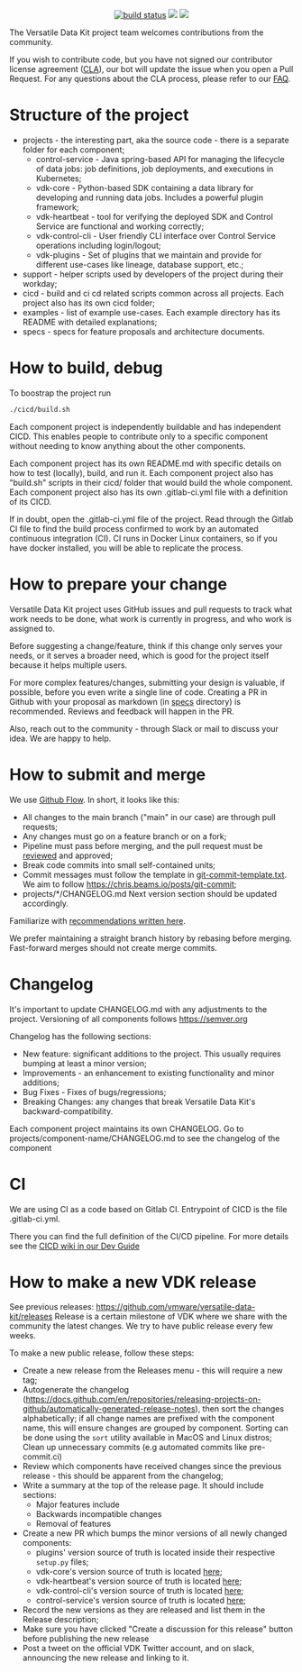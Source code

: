 <p align="center">
    <a href="https://github.com/vmware/versatile-data-kit">
        <img src="https://gitlab.com/vmware-analytics/versatile-data-kit/badges/main/pipeline.svg" alt="build status"></a>
    <a href="https://bestpractices.coreinfrastructure.org/projects/5363">
        <img src="https://bestpractices.coreinfrastructure.org/projects/5363/badge"></a>
    <a href="https://app.codacy.com/gh/vmware/versatile-data-kit?utm_source=github.com&utm_medium=referral&utm_content=vmware/versatile-data-kit&utm_campaign=Badge_Grade_Settings">
        <img src="https://api.codacy.com/project/badge/Grade/fac902e4672543b697da5311b565113e"></a>
<!-- TODO: code coverage -->
</p>

The Versatile Data Kit project team welcomes contributions from the community.

If you wish to contribute code, but you have not signed our contributor license agreement ([CLA](https://cla.vmware.com/cla/1/preview)),
our bot will update the issue when you open a Pull Request.
For any questions about the CLA process, please refer to our [FAQ](https://cla.vmware.com/faq).

# Structure of the project

* projects - the interesting part, aka the source code - there is a separate folder for each component;
  * control-service - Java spring-based API for managing the lifecycle of data jobs: job definitions, job deployments, and executions in Kubernetes;
  * vdk-core - Python-based SDK containing a data library for developing and running data jobs. Includes a powerful plugin framework;
  * vdk-heartbeat - tool for verifying the deployed SDK and Control Service are functional and working correctly;
  * vdk-control-cli - User friendly CLI interface over Control Service operations including login/logout;
  * vdk-plugins - Set of plugins that we maintain and provide for different use-cases like lineage, database support, etc.;
* support - helper scripts used by developers of the project during their workday;
* cicd - build and ci cd related scripts common across all projects. Each project also has its own cicd folder;
* examples - list of example use-cases. Each example directory has its README with detailed explanations;
* specs - specs for feature proposals and architecture documents.

# How to build, debug

To boostrap the project run
```bash
./cicd/build.sh
```

Each component project is independently buildable and has independent CICD.
This enables people to contribute only to a specific component without needing to know anything about the other components.

Each component project has its own README.md with specific details on how to test (locally), build, and run it.
Each component project also has "build.sh" scripts in their cicd/ folder that would build the whole component.
Each component project also has its own .gitlab-ci.yml file with a definition of its CICD.

If in doubt, open the .gitlab-ci.yml file of the project.
Read through the Gitlab CI file to find the build process confirmed to work by an automated continuous integration (CI).
CI runs in Docker Linux containers, so if you have docker installed, you will be able to replicate the process.

# How to prepare your change

Versatile Data Kit project uses GitHub issues and pull requests to track what work needs to be done,
what work is currently in progress, and who work is assigned to.

Before suggesting a change/feature, think if this change only serves your needs, or it serves a broader need,
which is good for the project itself because it helps multiple users.

For more complex features/changes, submitting your design is valuable, if possible, before you even write a single line of code.
Creating a PR in Github with your proposal as markdown (in [specs](specs) directory) is recommended.
Reviews and feedback will happen in the PR.

Also, reach out to the community - through Slack or mail to discuss your idea. We are happy to help.

# How to submit and merge

We use [Github Flow](https://docs.github.com/en/get-started/quickstart/github-flow).
In short, it looks like this:
- All changes to the main branch ("main" in our case) are through pull requests;
- Any changes must go on a feature branch or on a fork;
- Pipeline must pass before merging, and the pull request must be [reviewed](https://docs.github.com/en/github/collaborating-with-pull-requests/reviewing-changes-in-pull-requests) and approved;
- Break code commits into small self-contained units;
- Commit messages must follow the template in [git-commit-template.txt](support/git-commit-template.txt).
  We aim to follow https://chris.beams.io/posts/git-commit;
- projects/*/CHANGELOG.md Next version section should be updated accordingly.

Familiarize with [recommendations written here](https://github.com/vmware/versatile-data-kit/wiki/How-to-prepare-a-new-PR).

We prefer maintaining a straight branch history by rebasing before merging. Fast-forward merges should not create merge commits.

# Changelog
It's important to update CHANGELOG.md with any adjustments to the project.
Versioning of all components follows https://semver.org

Changelog has the following sections:
- New feature: significant additions to the project. This usually requires bumping at least a minor version;
- Improvements - an enhancement to existing functionality and minor additions;
- Bug Fixes - Fixes of bugs/regressions;
- Breaking Changes: any changes that break Versatile Data Kit's backward-compatibility.

Each component project maintains its own CHANGELOG.
Go to projects/component-name/CHANGELOG.md to see the changelog of the component

# CI

We are using CI as a code based on Gitlab CI.
Entrypoint of CICD is the file .gitlab-ci.yml.

There you can find the full definition of the CI/CD pipeline.
For more details see the [CICD wiki in our Dev Guide](https://github.com/vmware/versatile-data-kit/wiki/Gitlab-CICD)

# How to make a new VDK release

See previous releases: https://github.com/vmware/versatile-data-kit/releases
Release is a certain milestone of VDK where we share with the community the latest changes. 
We try to have public release every few weeks.

To make a new public release, follow these steps:
- Create a new release from the Releases menu - this will require a new tag;
- Autogenerate the changelog (https://docs.github.com/en/repositories/releasing-projects-on-github/automatically-generated-release-notes), then sort the changes alphabetically; if all change names are prefixed with the component name, this will ensure changes are grouped by component. Sorting can be done using the `sort` utility available in MacOS and Linux distros; Clean up unnecessary commits (e.g automated commits like pre-commit.ci)
- Review which components have received changes since the previous release - this should be apparent from the changelog;
- Write a summary at the top of the release page. It should include sections:
  - Major features include
  - Backwards incompatible changes
  - Removal of features
- Create a new PR which bumps the minor versions of all newly changed components:
  - plugins' version source of truth is located inside their respective `setup.py` files;
  - vdk-core's version source of truth is located [here](projects/vdk-core/version.txt);
  - vdk-heartbeat's version source of truth is located [here](projects/vdk-heartbeat/version.txt);
  - vdk-control-cli's version source of truth is located [here](projects/vdk-control-cl/version.txt);
  - control-service's version source of truth is located [here](projects/control-service/projects/helm_charts/pipelines-control-service/version.txt);
- Record the new versions as they are released and list them in the Release description;
- Make sure you have clicked "Create a discussion for this release" button before publishing the new release
- Post a tweet on the official VDK Twitter account, and on slack, announcing the new release and linking to it.
